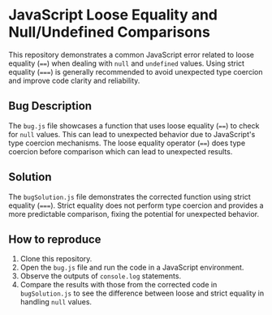 # JavaScript Loose Equality and Null/Undefined Comparisons

This repository demonstrates a common JavaScript error related to loose equality (`==`) when dealing with `null` and `undefined` values.  Using strict equality (`===`) is generally recommended to avoid unexpected type coercion and improve code clarity and reliability.

## Bug Description
The `bug.js` file showcases a function that uses loose equality (`==`) to check for `null` values.  This can lead to unexpected behavior due to JavaScript's type coercion mechanisms.  The loose equality operator (`==`) does type coercion before comparison which can lead to unexpected results.

## Solution
The `bugSolution.js` file demonstrates the corrected function using strict equality (`===`).  Strict equality does not perform type coercion and provides a more predictable comparison, fixing the potential for unexpected behavior.

## How to reproduce

1. Clone this repository.
2. Open the `bug.js` file and run the code in a JavaScript environment.
3. Observe the outputs of `console.log` statements.
4. Compare the results with those from the corrected code in `bugSolution.js` to see the difference between loose and strict equality in handling `null` values.
